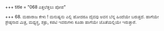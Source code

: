 +++
title = "068 ಎತ್ತಲೆತ್ತಲು ಪೋಪ"

+++
68. ಮಹಾರಾಜ ಕೇಳು ! ಮನುಷ್ಯನು ಎಲ್ಲಿ ಹೋದರೂ ದೈವವು ಅವನ ಬೆನ್ನ ಹಿಂದೆಯೇ ಬರುತ್ತದೆ. ಹಾಗೆಯೇ ಶ್ರೇಷ್ಠನಾದ ಮಿತ್ರ, ಮಧ್ಯಸ್ಥ, ಶತ್ರು, ಕಪಟಿ ಇವರುಗಳು ಕೂಡಾ ಹಾಗೆಯೇ ಜೊತೆಯಲ್ಲಿಯೇ ಇರುತ್ತಾರೆ.